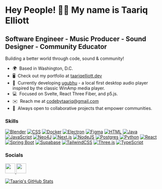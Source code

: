 # Hey People! ✌🏾 My name is Taariq Elliott

## Software Engineer - Music Producer - Sound Designer - Community Educator

Building a better world through code, sound & community!

- 🌍  Based in Washington, D.C.
- 🖥️  Check out my portfolio at [taariqelliott.dev](http://www.taariqelliott.dev/)
- 🚀  Currently developing [ugubhu](https://github.com/taariqelliott/ugubhu-v1) - a local first desktop audio player inspired by the classic WinAmp media player.
- 💻  Focused on Svelte, React Three Fiber, and p5.js.
- ✉️  Reach me at [codebytaariq@gmail.com](mailto:codebytaariq@gmail.com)
- 🤝  Always open to collaborative projects that empower communities.

### Skills

<p align="left">
  <a href="https://www.blender.org/"><img src="https://img.shields.io/badge/Blender-%23F5792A.svg?logo=blender&logoColor=white" alt="Blender"/></a>
  <a href="https://developer.mozilla.org/en-US/docs/Web/CSS"><img src="https://img.shields.io/badge/CSS-1572B6?logo=css3&logoColor=fff" alt="CSS"/></a>
  <a href="https://www.docker.com/"><img src="https://img.shields.io/badge/Docker-2496ED?logo=docker&logoColor=fff" alt="Docker"/></a>
  <a href="https://www.electronjs.org/"><img src="https://img.shields.io/badge/Electron-2B2E3A?logo=electron&logoColor=fff" alt="Electron"/></a>
  <a href="https://www.figma.com/"><img src="https://img.shields.io/badge/Figma-F24E1E?logo=figma&logoColor=white" alt="Figma"/></a>
  <a href="https://developer.mozilla.org/en-US/docs/Web/HTML"><img src="https://img.shields.io/badge/HTML-%23E34F26.svg?logo=html5&logoColor=white" alt="HTML"/></a>
  <a href="https://www.oracle.com/java/"><img src="https://img.shields.io/badge/Java-%23ED8B00.svg?logo=openjdk&logoColor=white" alt="Java"/></a>
  <a href="https://www.javascript.com/"><img src="https://img.shields.io/badge/JavaScript-F7DF1E?logo=javascript&logoColor=000" alt="JavaScript"/></a>
  <a href="https://neo4j.com/"><img src="https://img.shields.io/badge/Neo4j-008CC1?logo=neo4j&logoColor=white" alt="Neo4J"/></a>
  <a href="https://nextjs.org/"><img src="https://img.shields.io/badge/Next.js-black?logo=next.js&logoColor=white" alt="Next.js"/></a>
  <a href="https://nodejs.org/"><img src="https://img.shields.io/badge/Node.js-6DA55F?logo=node.js&logoColor=white" alt="NodeJS"/></a>
  <a href="https://www.postgresql.org/"><img src="https://img.shields.io/badge/Postgres-%23316192.svg?logo=postgresql&logoColor=white" alt="Postgres"/></a>
  <a href="https://www.python.org/"><img src="https://img.shields.io/badge/Python-3776AB?logo=python&logoColor=fff" alt="Python"/></a>
  <a href="https://reactjs.org/"><img src="https://img.shields.io/badge/React-%2320232a.svg?logo=react&logoColor=%2361DAFB" alt="React"/></a>
  <a href="https://spring.io/projects/spring-boot"><img src="https://img.shields.io/badge/Spring%20Boot-6DB33F?logo=springboot&logoColor=fff" alt="Spring Boot"/></a>
  <a href="https://supabase.com/"><img src="https://img.shields.io/badge/Supabase-3FCF8E?logo=supabase&logoColor=fff" alt="Supabase"/></a>
  <a href="https://tailwindcss.com/"><img src="https://img.shields.io/badge/Tailwind%20CSS-%2338B2AC.svg?logo=tailwind-css&logoColor=white" alt="TailwindCSS"/></a>
  <a href="https://threejs.org/"><img src="https://img.shields.io/badge/Three.js-000?logo=threedotjs&logoColor=fff" alt="Three.js"/></a>
  <a href="https://www.typescriptlang.org/"><img src="https://img.shields.io/badge/TypeScript-3178C6?logo=typescript&logoColor=fff" alt="TypeScript"/></a>
</p>

### Socials

<p align="left">
  <a href="https://www.github.com/taariqelliott" target="_blank" rel="noreferrer">
    <picture>
      <source media="(prefers-color-scheme: dark)" srcset="https://raw.githubusercontent.com/danielcranney/readme-generator/main/public/icons/socials/github-dark.svg"/>
      <source media="(prefers-color-scheme: light)" srcset="https://raw.githubusercontent.com/danielcranney/readme-generator/main/public/icons/socials/github.svg"/>
      <img src="https://raw.githubusercontent.com/danielcranney/readme-generator/main/public/icons/socials/github.svg" width="32" height="32"/>
    </picture>
  </a>
  <a href="https://www.linkedin.com/in/taariq-elliott" target="_blank" rel="noreferrer">
    <picture>
      <source media="(prefers-color-scheme: dark)" srcset="https://raw.githubusercontent.com/danielcranney/readme-generator/main/public/icons/socials/linkedin-dark.svg"/>
      <source media="(prefers-color-scheme: light)" srcset="https://raw.githubusercontent.com/danielcranney/readme-generator/main/public/icons/socials/linkedin.svg"/>
      <img src="https://raw.githubusercontent.com/danielcranney/readme-generator/main/public/icons/socials/linkedin.svg" width="32" height="32"/>
    </picture>
  </a>
</p>

[![Taariq's GitHub Stats](https://github-readme-stats.vercel.app/api?username=taariqelliott&show_icons=true&theme=panda&show=prs_merged&hide_rank=true)](https://github.com/taariqelliott)
